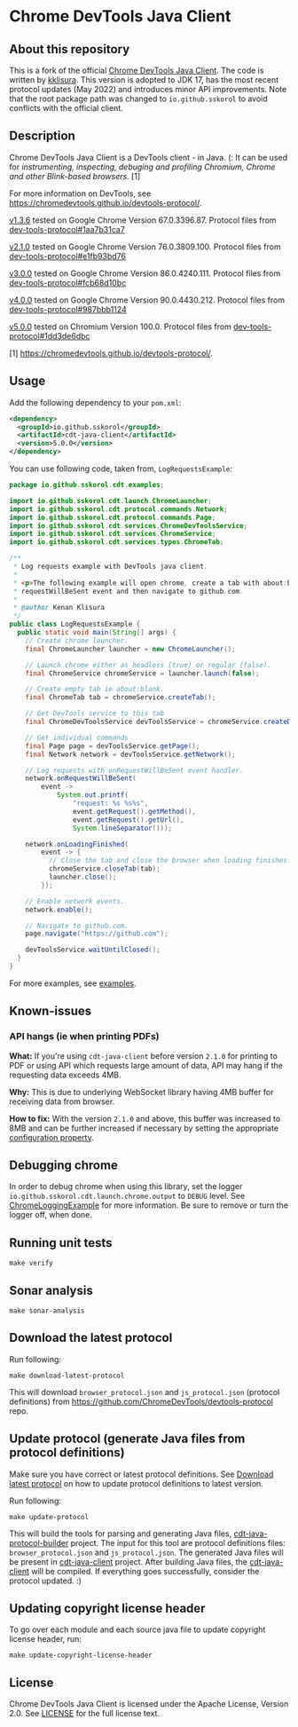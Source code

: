 # Chrome DevTools Java Client

## About this repository

This is a fork of the official [Chrome DevTools Java Client](https://github.com/kklisura/chrome-devtools-java-client). The code is written by [kklisura](https://github.com/kklisura).
This version is adopted to JDK 17, has the most recent protocol updates (May 2022) and introduces minor API improvements. Note that the root package path was changed to `io.github.sskorol` to avoid conflicts with the official client.

## Description

Chrome DevTools Java Client is a DevTools client - in Java. (: It can be used for *instrumenting, inspecting, debuging and profiling Chromium, Chrome and other Blink-based browsers.* [1]

For more information on DevTools, see https://chromedevtools.github.io/devtools-protocol/.

[v1.3.6](https://github.com/kklisura/chrome-devtools-java-client/tree/v1.3.6) tested on Google Chrome Version 67.0.3396.87. Protocol files from [dev-tools-protocol#1aa7b31ca7](https://github.com/ChromeDevTools/devtools-protocol/tree/1aa7b31ca7bba982eceea8d4bd494b27850fb0df/json)

[v2.1.0](https://github.com/kklisura/chrome-devtools-java-client/tree/v2.1.0) tested on Google Chrome Version 76.0.3809.100. Protocol files from [dev-tools-protocol#e1fb93bd76](https://github.com/ChromeDevTools/devtools-protocol/tree/e1fb93bd76f99cdf401b949757c874c579e15434/json)

[v3.0.0](https://github.com/kklisura/chrome-devtools-java-client/tree/v3.0.0) tested on Google Chrome Version 86.0.4240.111. Protocol files from [dev-tools-protocol#fcb68d10bc](https://github.com/ChromeDevTools/devtools-protocol/tree/fcb68d10bc5258ebf96121caf57200069f6e6731/json)

[v4.0.0](https://github.com/kklisura/chrome-devtools-java-client/tree/v4.0.0) tested on Google Chrome Version 90.0.4430.212. Protocol files from [dev-tools-protocol#987bbb1124](https://github.com/ChromeDevTools/devtools-protocol/tree/987bbb1124f098c7e4bca6b2f91c7e96b350a8e6/json)

[v5.0.0](https://github.com/sskorol/chrome-devtools-java-client/tree/v5.0.0) tested on Chromium Version 100.0. Protocol files from [dev-tools-protocol#1dd3de6dbc](https://github.com/ChromeDevTools/devtools-protocol/tree/1dd3de6dbc47da9bc6a36629017bbcb06e6a2726/json)

[1] https://chromedevtools.github.io/devtools-protocol/.

## Usage

Add the following dependency to your `pom.xml`:

```xml
<dependency>
  <groupId>io.github.sskorol</groupId>
  <artifactId>cdt-java-client</artifactId>
  <version>5.0.0</version>
</dependency>
```

You can use following code, taken from, `LogRequestsExample`:

```java
package io.github.sskorol.cdt.examples;

import io.github.sskorol.cdt.launch.ChromeLauncher;
import io.github.sskorol.cdt.protocol.commands.Network;
import io.github.sskorol.cdt.protocol.commands.Page;
import io.github.sskorol.cdt.services.ChromeDevToolsService;
import io.github.sskorol.cdt.services.ChromeService;
import io.github.sskorol.cdt.services.types.ChromeTab;

/**
 * Log requests example with DevTools java client.
 *
 * <p>The following example will open chrome, create a tab with about:blank url, subscribe to
 * requestWillBeSent event and then navigate to github.com.
 *
 * @author Kenan Klisura
 */
public class LogRequestsExample {
  public static void main(String[] args) {
    // Create chrome launcher.
    final ChromeLauncher launcher = new ChromeLauncher();

    // Launch chrome either as headless (true) or regular (false).
    final ChromeService chromeService = launcher.launch(false);

    // Create empty tab ie about:blank.
    final ChromeTab tab = chromeService.createTab();

    // Get DevTools service to this tab
    final ChromeDevToolsService devToolsService = chromeService.createDevToolsService(tab);

    // Get individual commands
    final Page page = devToolsService.getPage();
    final Network network = devToolsService.getNetwork();

    // Log requests with onRequestWillBeSent event handler.
    network.onRequestWillBeSent(
        event ->
            System.out.printf(
                "request: %s %s%s",
                event.getRequest().getMethod(),
                event.getRequest().getUrl(),
                System.lineSeparator()));

    network.onLoadingFinished(
        event -> {
          // Close the tab and close the browser when loading finishes.
          chromeService.closeTab(tab);
          launcher.close();
        });

    // Enable network events.
    network.enable();

    // Navigate to github.com.
    page.navigate("https://github.com");

    devToolsService.waitUntilClosed();
  }
}
```

For more examples, see [examples](cdt-examples/src/main/java/io/github/sskorol/cdt/examples).

## Known-issues

### API hangs (ie when printing PDFs)

**What:** If you're using `cdt-java-client` before version `2.1.0` for printing to PDF or using API which requests large amount of data, API may hang if the requesting data exceeds 4MB.

**Why:** This is due to underlying WebSocket library having 4MB buffer for receiving data from browser.

**How to fix:** With the version `2.1.0` and above, this buffer was increased to 8MB and can be further increased if necessary by setting the appropriate [configuration property](cdt-examples/src/main/java/io/github/sskorol/cdt/examples/IncreasedIncomingBufferInTyrusExample.java).

## Debugging chrome

In order to debug chrome when using this library, set the logger `io.github.sskorol.cdt.launch.chrome.output` to `DEBUG` level. See [ChromeLoggingExample](cdt-examples/src/main/java/io/github/sskorol/cdt/examples/ChromeLoggingExample.java) for more information. Be sure to remove or turn the logger off, when done.

## Running unit tests

`make verify`

## Sonar analysis

`make sonar-analysis`

## Download the latest protocol

Run following:
```
make download-latest-protocol
```

This will download `browser_protocol.json` and `js_protocol.json` (protocol definitions) from https://github.com/ChromeDevTools/devtools-protocol repo.

## Update protocol (generate Java files from protocol definitions)

Make sure you have correct or latest protocol definitions. See [Download latest protocol](#download-latest-protocol) on how to update protocol definitions to latest version.

Run following:
```
make update-protocol
```

This will build the tools for parsing and generating Java files, [cdt-java-protocol-builder](cdt-java-protocol-builder/) project. The input for this tool are protocol definitions files: `browser_protocol.json` and `js_protocol.json`. The generated Java files will be present in [cdt-java-client](cdt-java-client/) project. After building Java files, the [cdt-java-client](cdt-java-client/) will be compiled. If everything goes successfully, consider the protocol updated. :)

## Updating copyright license header

To go over each module and each source java file to update copyright license header, run:

```
make update-copyright-license-header
```

## License

Chrome DevTools Java Client is licensed under the Apache License, Version 2.0. See [LICENSE](LICENSE.txt) for the full license text.
